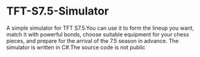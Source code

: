 # TFT-S7.5-Simulator
A simple simulator for TFT S7.5.You can use it to form the lineup you want, match it with powerful bonds, choose suitable equipment for your chess pieces, and prepare for the arrival of the 7.5 season in advance.
The simulator is written in C#.The source code is not public
